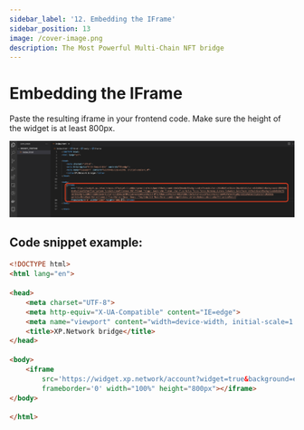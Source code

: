```yaml
---
sidebar_label: '12. Embedding the IFrame'
sidebar_position: 13
image: /cover-image.png
description: The Most Powerful Multi-Chain NFT bridge
---
```


# Embedding the IFrame

Paste the resulting iframe in your frontend code. Make sure the height of the widget is at least 800px.

![iframe](../static/img/../../../static/img/widget/16.png)

## Code snippet example:

```html
<!DOCTYPE html>
<html lang="en">

<head>
    <meta charset="UTF-8">
    <meta http-equiv="X-UA-Compatible" content="IE=edge">
    <meta name="viewport" content="width=device-width, initial-scale=1.0">
    <title>XP.Network bridge</title>
</head>

<body>
    <iframe
        src='https://widget.xp.network/account?widget=true&background=efecec&panelBackground=e6e1e1&modalBackground=efecec&color=c92c6b&fontSize=16px&btnColor=e2d5d5&btnBackground=395FEB&btnRadius=9&fontFamily=Open Sans&chains=Ethereum-BSC-Elrond-Polygon-Avalanche-Fantom-xDai-Fuse-Velas-Tezos-Iotex-Harmony-Aurora-Godwoken-GateChain-VeChain&cardBackground=0d4be7&cardBackgroundBot=16da51&cardColor=d71d1d&cardRadius=&secondaryColor=0f3cf0&accentColor=438a42&borderColor=cc33bf&iconColor=ee446f&tooltipBg=1D212A&tooltipColor=303da1&wallets=MetaMask-WalletConnect-TrustWallet-Maiar-Beacon-TempleWallet-MaiarExtension&bridgeState=undefined&showLink=true&affiliationFees=1'
        frameborder='0' width="100%" height="800px"></iframe>
</body>

</html>
```
